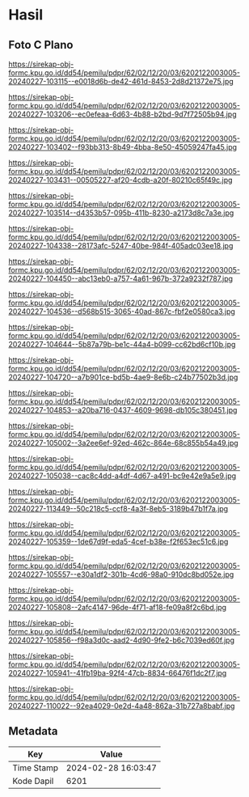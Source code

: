 # Hasil

## Foto C Plano

https://sirekap-obj-formc.kpu.go.id/dd54/pemilu/pdpr/62/02/12/20/03/6202122003005-20240227-103115--e0018d6b-de42-461d-8453-2d8d21372e75.jpg

https://sirekap-obj-formc.kpu.go.id/dd54/pemilu/pdpr/62/02/12/20/03/6202122003005-20240227-103206--ec0efeaa-6d63-4b88-b2bd-9d7f72505b94.jpg

https://sirekap-obj-formc.kpu.go.id/dd54/pemilu/pdpr/62/02/12/20/03/6202122003005-20240227-103402--f93bb313-8b49-4bba-8e50-45059247fa45.jpg

https://sirekap-obj-formc.kpu.go.id/dd54/pemilu/pdpr/62/02/12/20/03/6202122003005-20240227-103431--00505227-af20-4cdb-a20f-80210c65f49c.jpg

https://sirekap-obj-formc.kpu.go.id/dd54/pemilu/pdpr/62/02/12/20/03/6202122003005-20240227-103514--d4353b57-095b-411b-8230-a2173d8c7a3e.jpg

https://sirekap-obj-formc.kpu.go.id/dd54/pemilu/pdpr/62/02/12/20/03/6202122003005-20240227-104338--28173afc-5247-40be-984f-405adc03ee18.jpg

https://sirekap-obj-formc.kpu.go.id/dd54/pemilu/pdpr/62/02/12/20/03/6202122003005-20240227-104450--abc13eb0-a757-4a61-967b-372a9232f787.jpg

https://sirekap-obj-formc.kpu.go.id/dd54/pemilu/pdpr/62/02/12/20/03/6202122003005-20240227-104536--d568b515-3065-40ad-867c-fbf2e0580ca3.jpg

https://sirekap-obj-formc.kpu.go.id/dd54/pemilu/pdpr/62/02/12/20/03/6202122003005-20240227-104644--5b87a79b-be1c-44a4-b099-cc62bd6cf10b.jpg

https://sirekap-obj-formc.kpu.go.id/dd54/pemilu/pdpr/62/02/12/20/03/6202122003005-20240227-104720--a7b901ce-bd5b-4ae9-8e6b-c24b77502b3d.jpg

https://sirekap-obj-formc.kpu.go.id/dd54/pemilu/pdpr/62/02/12/20/03/6202122003005-20240227-104853--a20ba716-0437-4609-9698-db105c380451.jpg

https://sirekap-obj-formc.kpu.go.id/dd54/pemilu/pdpr/62/02/12/20/03/6202122003005-20240227-105002--3a2ee6ef-92ed-462c-864e-68c855b54a49.jpg

https://sirekap-obj-formc.kpu.go.id/dd54/pemilu/pdpr/62/02/12/20/03/6202122003005-20240227-105038--cac8c4dd-a4df-4d67-a491-bc9e42e9a5e9.jpg

https://sirekap-obj-formc.kpu.go.id/dd54/pemilu/pdpr/62/02/12/20/03/6202122003005-20240227-113449--50c218c5-ccf8-4a3f-8eb5-3189b47b1f7a.jpg

https://sirekap-obj-formc.kpu.go.id/dd54/pemilu/pdpr/62/02/12/20/03/6202122003005-20240227-105359--1de67d9f-eda5-4cef-b38e-f2f653ec51c6.jpg

https://sirekap-obj-formc.kpu.go.id/dd54/pemilu/pdpr/62/02/12/20/03/6202122003005-20240227-105557--e30a1df2-301b-4cd6-98a0-910dc8bd052e.jpg

https://sirekap-obj-formc.kpu.go.id/dd54/pemilu/pdpr/62/02/12/20/03/6202122003005-20240227-105808--2afc4147-96de-4f71-af18-fe09a8f2c6bd.jpg

https://sirekap-obj-formc.kpu.go.id/dd54/pemilu/pdpr/62/02/12/20/03/6202122003005-20240227-105856--f98a3d0c-aad2-4d90-9fe2-b6c7039ed60f.jpg

https://sirekap-obj-formc.kpu.go.id/dd54/pemilu/pdpr/62/02/12/20/03/6202122003005-20240227-105941--41fb19ba-92f4-47cb-8834-66476f1dc2f7.jpg

https://sirekap-obj-formc.kpu.go.id/dd54/pemilu/pdpr/62/02/12/20/03/6202122003005-20240227-110022--92ea4029-0e2d-4a48-862a-31b727a8babf.jpg


## Metadata

| Key        | Value               |
| ---------- | ------------------- |
| Time Stamp | 2024-02-28 16:03:47 |
| Kode Dapil | 6201                |



